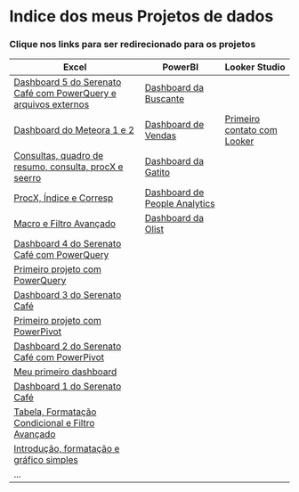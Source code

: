 # Indice dos meus Projetos de dados

### Clique nos links para ser redirecionado para os projetos

| Excel | PowerBI | Looker Studio
| ------------- | ------------- | ------------- |
| [Dashboard 5 do Serenato Café com PowerQuery e arquivos externos](https://github.com/dsCarneiro/Excel09.3-Dashboard-com-PowerQuery.git)  | [Dashboard da Buscante](https://github.com/dsCarneiro/PowerBI2.git)  | |
| [Dashboard do Meteora 1 e 2](https://github.com/dsCarneiro/Excel11-Dashboard_PowerPivot_e_TBDinamica.git)  | [Dashboard de Vendas](https://github.com/dsCarneiro/PowerBI7.git)  | [Primeiro contato com Looker](https://github.com/dsCarneiro/Looker1) |
| [Consultas, quadro de resumo, consulta, procX e seerro](https://github.com/dsCarneiro/Excel04-Seerro_Consulta_ProcX_e_QuadroDeResumo.git)  |  [Dashboard da Gatito](https://github.com/dsCarneiro/PowerBI1.git) | |
| [ProcX, Índice e Corresp](https://github.com/dsCarneiro/Excel10-ProcX_Indice_e_Corresp.git)  |  [Dashboard de People Analytics](https://github.com/dsCarneiro/PowerBI6.git) | |
| [Macro e Filtro Avançado](https://github.com/dsCarneiro/Excel12-Macro_FiltroAvancado.git)  | [Dashboard da Olist](https://github.com/dsCarneiro/PowerBI3.git) | |
| [Dashboard 4 do Serenato Café com PowerQuery](https://github.com/dsCarneiro/Excel09.2-DashBoard-com-PowerQuery.git)  |    | |
| [Primeiro projeto com PowerQuery](https://github.com/dsCarneiro/Excel08-PowerQuery.git)  |   | |
| [Dashboard 3 do Serenato Café](https://github.com/dsCarneiro/Excel09-DashBoard-com-FiltroDeAno.git)  |   | |
| [Primeiro projeto com PowerPivot](https://github.com/dsCarneiro/Excel06-PowerPivot.git)  |   | |
| [Dashboard 2 do Serenato Café com PowerPivot](https://github.com/dsCarneiro/Excel07-Dashboard-usando-PowerPivot-e-segmentacao-de-dados.git)  |   | |
| [Meu primeiro dashboard](https://github.com/dsCarneiro/Excel03-Primeiro_Dashboard.git)  |   | |
| [Dashboard 1 do Serenato Café](https://github.com/dsCarneiro/Excel05-Dashboard_do_Serenato_Cafe.git)  |   | |
| [Tabela, Formatação Condicional e Filtro Avançado](https://github.com/dsCarneiro/Excel02-Tabela_FormatacaoCondicional_e_FiltroAvancado.git)  |   | |
| [Introdução, formatação e gráfico simples](https://github.com/dsCarneiro/Excel01-Introducao-formatacao-e-grafico-simples.git)  |   | |
| ...  |   | |
